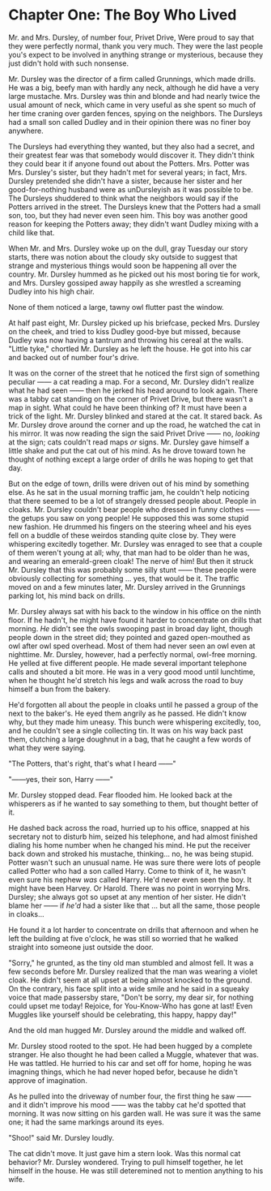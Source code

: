 # Chapter One: The Boy Who Lived

Mr. and Mrs. Dursley, of number four, Privet Drive, Were proud to say that they were perfectly normal, thank you very much. They were the last people you's expect to be involved in anything strange or mysterious, because they just didn't hold with such nonsense.

Mr. Dursley was the director of a firm called Grunnings, which made drills. He was a big, beefy man with hardly any neck, although he did have a very large mustache. Mrs. Dursley was thin and blonde and had nearly twice the usual amount of neck, which came in very useful as she spent so much of her time craning over garden fences, spying on the neighbors. The Dursleys had a small son called Dudley and in their opinion there was no finer boy anywhere.

The Dursleys had everything they wanted, but they also had a secret, and their greatest fear was that somebody would discover it. They didn't think they could bear it if anyone found out about the Potters. Mrs. Potter was Mrs. Dursley's sister, but they hadn't met for several years; in fact, Mrs. Dursley pretended she didn't have a sister, because her sister and her good-for-nothing husband were as unDursleyish as it was possible to be. The Dursleys shuddered to think what the neighbors would say if the Potters arrived in the street. The Dursleys knew that the Potters had a small son, too, but they had never even seen him. This boy was another good reason for keeping the Potters away; they didn't want Dudley mixing with a child like that.

When Mr. and Mrs. Dursley woke up on the dull, gray Tuesday our story starts, there was notion about the cloudy sky outside to suggest that strange and mysterious things would soon be happening all over the country. Mr. Dursley hummed as he picked out his most boring tie for work, and Mrs. Dursley gossiped away happily as she wrestled a screaming Dudley into his high chair.

None of them noticed a large, tawny owl flutter past the window.

At half past eight, Mr. Dursley picked up his briefcase, pecked Mrs. Dursley on the cheek, and tried to kiss Dudley good-bye but missed, because Dudley was now having a tantrum and throwing his cereal at the walls. "Little tyke," chortled Mr. Dursley as he left the house. He got into his car and backed out of number four's drive.

It was on the corner of the street that he noticed the first sign of something peculiar —— a cat reading a map. For a second, Mr. Dursley didn't realize what he had seen —— then he jerked his head around to look again. There was a tabby cat standing on the corner of Privet Drive, but there wasn't a map in sight. What could he have been thinking of? It must have been a trick of the light. Mr. Dursley blinked and stared at the cat. It stared back. As Mr. Dursley drove around the corner and up the road, he watched the cat in his mirror. It was now reading the sign the said Privet Drive —— no, _looking_ at the sign; cats couldn't read maps _or_ signs. Mr. Dursley gave himself a little shake and put the cat out of his mind. As he drove toward town he thought of nothing except a large order of drills he was hoping to get that day.

But on the edge of town, drills were driven out of his mind by something else. As he sat in the usual morning traffic jam, he couldn't help noticing that there seemed to be a lot of strangely dressed people about. People in cloaks. Mr. Dursley couldn't bear people who dressed in funny clothes —— the getups you saw on yong people! He supposed this was some stupid new fashion. He drummed his fingers on the steering wheel and his eyes fell on a buddle of these weirdos standing quite close by. They were whispering excitedly together. Mr. Dursley was enraged to see that a couple of them weren't young at all; why, that man had to be older than he was, and wearing an emerald-green cloak! The nerve of him! But then it struck Mr. Dursley that this was probably some silly stunt —— these people were obviously collecting for something ... yes, that would be it. The traffic moved on and a few minutes later, Mr. Dursley arrived in the Grunnings parking lot, his mind back on drills.

Mr. Dursley always sat with his back to the window in his office on the ninth floor. If he hadn't, he might have found it harder to concentrate on drills that morning. _He_ didn't see the owls swooping past in broad day light, though people down in the street did; they pointed and gazed open-mouthed as owl after owl sped overhead. Most of them had never seen an owl even at nighttime. Mr. Dursley, however, had a perfectly normal, owl-free morning. He yelled at five different people. He made several important telephone calls and shouted a bit more. He was in a very good mood until lunchtime, when he thought he'd stretch his legs and walk across the road to buy himself a bun from the bakery.

He'd forgotten all about the people in cloaks until he passed a group of the next to the baker's. He eyed them angrily as he passed. He didn't know why, but they made him uneasy. This bunch were whispering excitedly, too, and he couldn't see a single collecting tin. It was on his way back past them, clutching a large doughnut in a bag, that he caught a few words of what they were saying.

"The Potters, that's right, that's what I heard ——"

"——yes, their son, Harry ——"

Mr. Dursley stopped dead. Fear flooded him. He looked back at the whisperers as if he wanted to say something to them, but thought better of it.

He dashed back across the road, hurried up to his office, snapped at his secretary not to disturb him, seized his telephone, and had almost finished dialing his home number when he changed his mind. He put the receiver back down and stroked his mustache, thinking... no, he was being stupid. Potter wasn't such an unusual name. He was sure there were lots of people called Potter who had a son called Harry. Come to think of it, he wasn't even sure his nephew _was_ called Harry. He'd never even seen the boy. It might have been Harvey. Or Harold. There was no point in worrying Mrs. Dursley; she always got so upset at any mention of her sister. He didn't blame her —— if _he'd_ had a sister like that ... but all the same, those people in cloaks...

He found it a lot harder to concentrate on drills that afternoon and when he left the building at five o'clock, he was still so worried that he walked straight into someone just outside the door.

"Sorry," he grunted, as the tiny old man stumbled and almost fell. It was a few seconds before Mr. Dursley realized that the man was wearing a violet cloak. He didn't seem at all upset at being almost knocked to the ground. On the contrary, his face split into a wide smile and he said in a squeaky voice that made passersby stare, "Don't be sorry, my dear sir, for nothing could upset me today! Rejoice, for You-Know-Who has gone at last! Even Muggles like yourself should be celebrating, this happy, happy day!"

And the old man hugged Mr. Dursley around the middle and walked off.

Mr. Dursley stood rooted to the spot. He had been hugged by a complete stranger. He also thought he had been called a Muggle, whatever that was. He was tattled. He hurried to his car and set off for home, hoping he was imagning things, which he had never hoped befor, because he didn't approve of imagination.

As he pulled into the driveway of number four, the first thing he saw —— and it didn't improve his mood —— was the tabby cat he'd spotted that morning. It was now sitting on his garden wall. He was sure it was the same one; it had the same markings around its eyes.

"Shoo!" said Mr. Dursley loudly.

The cat didn't move. It just gave him a stern look. Was this normal cat behavior? Mr. Dursley wondered. Trying to pull himself together, he let himself in the house. He was still deteremined not to mention anything to his wife.
